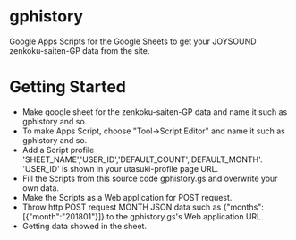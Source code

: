 # gphistory
Google Apps Scripts for the Google Sheets to get your JOYSOUND zenkoku-saiten-GP data from the site.

# Getting Started
* Make google sheet for the zenkoku-saiten-GP data and name it such as gphistory and so.<br>
* To make Apps Script, choose "Tool->Script Editor" and name it such as gphistory and so.<br>
* Add a Script profile 'SHEET_NAME','USER_ID','DEFAULT_COUNT','DEFAULT_MONTH'. 'USER_ID' is shown in your utasuki-profile page URL.<br>
* Fill the Scripts from this source code gphistory.gs and overwrite your own data. 
* Make the Scripts as a Web application for POST request. 
* Throw http POST request MONTH JSON data such as {"months":[{"month":"201801"}]} to the gphistory.gs's Web application URL.
* Getting data showed in the sheet.
